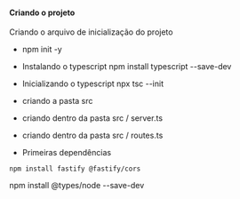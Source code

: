 #### Criando o projeto

Criando o arquivo de inicialização do projeto
* npm init -y

* Instalando o typescript
npm install typescript --save-dev

* Inicializando o typescript
npx tsc --init

* criando a pasta src
* criando dentro da pasta src / server.ts
* criando dentro da pasta src / routes.ts

* Primeiras dependências
```
npm install fastify @fastify/cors
```
npm install @types/node --save-dev